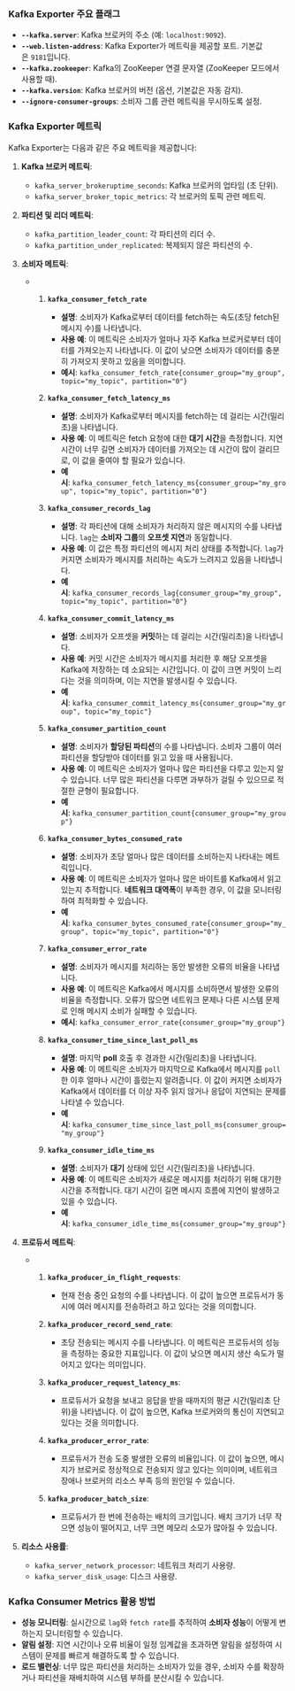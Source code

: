 ### **Kafka Exporter 주요 플래그**

- **`--kafka.server`**: Kafka 브로커의 주소 (예: `localhost:9092`).
- **`--web.listen-address`**: Kafka Exporter가 메트릭을 제공할 포트. 기본값은 `9181`입니다.
- **`--kafka.zookeeper`**: Kafka의 ZooKeeper 연결 문자열 (ZooKeeper 모드에서 사용할 때).
- **`--kafka.version`**: Kafka 브로커의 버전 (옵션, 기본값은 자동 감지).
- **`--ignore-consumer-groups`**: 소비자 그룹 관련 메트릭을 무시하도록 설정.

### **Kafka Exporter 메트릭**

Kafka Exporter는 다음과 같은 주요 메트릭을 제공합니다:

1. **Kafka 브로커 메트릭**:
   
   - `kafka_server_brokeruptime_seconds`: Kafka 브로커의 업타임 (초 단위).
   - `kafka_server_broker_topic_metrics`: 각 브로커의 토픽 관련 메트릭.

2. **파티션 및 리더 메트릭**:
   
   - `kafka_partition_leader_count`: 각 파티션의 리더 수.
   - `kafka_partition_under_replicated`: 복제되지 않은 파티션의 수.

3. **소비자 메트릭**:
   
   - 1. **`kafka_consumer_fetch_rate`**
        
        - **설명**: 소비자가 Kafka로부터 데이터를 fetch하는 속도(초당 fetch된 메시지 수)를 나타냅니다.
        - **사용 예**: 이 메트릭은 소비자가 얼마나 자주 Kafka 브로커로부터 데이터를 가져오는지 나타냅니다. 이 값이 낮으면 소비자가 데이터를 충분히 가져오지 못하고 있음을 의미합니다.
        - **예시**: `kafka_consumer_fetch_rate{consumer_group="my_group", topic="my_topic", partition="0"}`
     
     2. **`kafka_consumer_fetch_latency_ms`**
        
        - **설명**: 소비자가 Kafka로부터 메시지를 fetch하는 데 걸리는 시간(밀리초)을 나타냅니다.
        - **사용 예**: 이 메트릭은 fetch 요청에 대한 **대기 시간**을 측정합니다. 지연 시간이 너무 길면 소비자가 데이터를 가져오는 데 시간이 많이 걸리므로, 이 값을 줄여야 할 필요가 있습니다.
        - **예시**: `kafka_consumer_fetch_latency_ms{consumer_group="my_group", topic="my_topic", partition="0"}`
     
     3. **`kafka_consumer_records_lag`**
        
        - **설명**: 각 파티션에 대해 소비자가 처리하지 않은 메시지의 수를 나타냅니다. `lag`는 **소비자 그룹**의 **오프셋 지연**과 동일합니다.
        - **사용 예**: 이 값은 특정 파티션의 메시지 처리 상태를 추적합니다. `lag`가 커지면 소비자가 메시지를 처리하는 속도가 느려지고 있음을 나타냅니다.
        - **예시**: `kafka_consumer_records_lag{consumer_group="my_group", topic="my_topic", partition="0"}`
     
     4. **`kafka_consumer_commit_latency_ms`**
        
        - **설명**: 소비자가 오프셋을 **커밋**하는 데 걸리는 시간(밀리초)을 나타냅니다.
        - **사용 예**: 커밋 시간은 소비자가 메시지를 처리한 후 해당 오프셋을 Kafka에 저장하는 데 소요되는 시간입니다. 이 값이 크면 커밋이 느리다는 것을 의미하며, 이는 지연을 발생시킬 수 있습니다.
        - **예시**: `kafka_consumer_commit_latency_ms{consumer_group="my_group", topic="my_topic"}`
     
     5. **`kafka_consumer_partition_count`**
        
        - **설명**: 소비자가 **할당된 파티션**의 수를 나타냅니다. 소비자 그룹이 여러 파티션을 할당받아 데이터를 읽고 있을 때 사용됩니다.
        - **사용 예**: 이 메트릭은 소비자가 얼마나 많은 파티션을 다루고 있는지 알 수 있습니다. 너무 많은 파티션을 다루면 과부하가 걸릴 수 있으므로 적절한 균형이 필요합니다.
        - **예시**: `kafka_consumer_partition_count{consumer_group="my_group"}`
     
     6. **`kafka_consumer_bytes_consumed_rate`**
        
        - **설명**: 소비자가 초당 얼마나 많은 데이터를 소비하는지 나타내는 메트릭입니다.
        - **사용 예**: 이 메트릭은 소비자가 얼마나 많은 바이트를 Kafka에서 읽고 있는지 추적합니다. **네트워크 대역폭**이 부족한 경우, 이 값을 모니터링하여 최적화할 수 있습니다.
        - **예시**: `kafka_consumer_bytes_consumed_rate{consumer_group="my_group", topic="my_topic", partition="0"}`
     
     7. **`kafka_consumer_error_rate`**
        
        - **설명**: 소비자가 메시지를 처리하는 동안 발생한 오류의 비율을 나타냅니다.
        - **사용 예**: 이 메트릭은 Kafka에서 메시지를 소비하면서 발생한 오류의 비율을 측정합니다. 오류가 많으면 네트워크 문제나 다른 시스템 문제로 인해 메시지 소비가 실패할 수 있습니다.
        - **예시**: `kafka_consumer_error_rate{consumer_group="my_group"}`
     
     8. **`kafka_consumer_time_since_last_poll_ms`**
        
        - **설명**: 마지막 **poll** 호출 후 경과한 시간(밀리초)을 나타냅니다.
        - **사용 예**: 이 메트릭은 소비자가 마지막으로 Kafka에서 메시지를 `poll`한 이후 얼마나 시간이 흘렀는지 알려줍니다. 이 값이 커지면 소비자가 Kafka에서 데이터를 더 이상 자주 읽지 않거나 응답이 지연되는 문제를 나타낼 수 있습니다.
        - **예시**: `kafka_consumer_time_since_last_poll_ms{consumer_group="my_group"}`
     
     9. **`kafka_consumer_idle_time_ms`**
        
        - **설명**: 소비자가 **대기** 상태에 있던 시간(밀리초)을 나타냅니다.
        - **사용 예**: 이 메트릭은 소비자가 새로운 메시지를 처리하기 위해 대기한 시간을 추적합니다. 대기 시간이 길면 메시지 흐름에 지연이 발생하고 있을 수 있습니다.
        - **예시**: `kafka_consumer_idle_time_ms{consumer_group="my_group"}`

4. **프로듀서 메트릭**:
   
   - 1. **`kafka_producer_in_flight_requests`**:
        
        - 현재 전송 중인 요청의 수를 나타냅니다. 이 값이 높으면 프로듀서가 동시에 여러 메시지를 전송하려고 하고 있다는 것을 의미합니다.
     
     2. **`kafka_producer_record_send_rate`**:
        
        - 초당 전송되는 메시지 수를 나타냅니다. 이 메트릭은 프로듀서의 성능을 측정하는 중요한 지표입니다. 이 값이 낮으면 메시지 생산 속도가 떨어지고 있다는 의미입니다.
     
     3. **`kafka_producer_request_latency_ms`**:
        
        - 프로듀서가 요청을 보내고 응답을 받을 때까지의 평균 시간(밀리초 단위)을 나타냅니다. 이 값이 높으면, Kafka 브로커와의 통신이 지연되고 있다는 것을 의미합니다.
     
     4. **`kafka_producer_error_rate`**:
        
        - 프로듀서가 전송 도중 발생한 오류의 비율입니다. 이 값이 높으면, 메시지가 브로커로 정상적으로 전송되지 않고 있다는 의미이며, 네트워크 장애나 브로커의 리소스 부족 등의 원인일 수 있습니다.
     
     5. **`kafka_producer_batch_size`**:
        
        - 프로듀서가 한 번에 전송하는 배치의 크기입니다. 배치 크기가 너무 작으면 성능이 떨어지고, 너무 크면 메모리 소모가 많아질 수 있습니다.

5. **리소스 사용률**:
   
   - `kafka_server_network_processor`: 네트워크 처리기 사용량.
   - `kafka_server_disk_usage`: 디스크 사용량.





### **Kafka Consumer Metrics 활용 방법**

- **성능 모니터링**: 실시간으로 `lag`와 `fetch rate`를 추적하여 **소비자 성능**이 어떻게 변하는지 모니터링할 수 있습니다.
- **알림 설정**: 지연 시간이나 오류 비율이 일정 임계값을 초과하면 알림을 설정하여 시스템이 문제를 빠르게 해결하도록 할 수 있습니다.
- **로드 밸런싱**: 너무 많은 파티션을 처리하는 소비자가 있을 경우, 소비자 수를 확장하거나 파티션을 재배치하여 시스템 부하를 분산시킬 수 있습니다.
